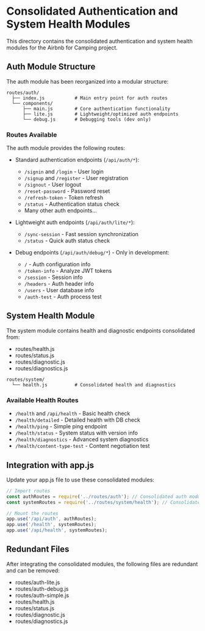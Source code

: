# Consolidated Authentication and System Health Modules

This directory contains the consolidated authentication and system health modules for the Airbnb for Camping project.

## Auth Module Structure

The auth module has been reorganized into a modular structure:

```
routes/auth/
  ├── index.js           # Main entry point for auth routes
  └── components/
      ├── main.js        # Core authentication functionality
      ├── lite.js        # Lightweight/optimized auth endpoints
      └── debug.js       # Debugging tools (dev only)
```

### Routes Available

The auth module provides the following routes:

- Standard authentication endpoints (`/api/auth/*`):
  - `/signin` and `/login` - User login
  - `/signup` and `/register` - User registration
  - `/signout` - User logout
  - `/reset-password` - Password reset
  - `/refresh-token` - Token refresh
  - `/status` - Authentication status check
  - Many other auth endpoints...

- Lightweight auth endpoints (`/api/auth/lite/*`):
  - `/sync-session` - Fast session synchronization
  - `/status` - Quick auth status check

- Debug endpoints (`/api/auth/debug/*`) - Only in development:
  - `/` - Auth configuration info
  - `/token-info` - Analyze JWT tokens
  - `/session` - Session info
  - `/headers` - Auth header info
  - `/users` - User database info
  - `/auth-test` - Auth process test

## System Health Module

The system module contains health and diagnostic endpoints consolidated from:
- routes/health.js
- routes/status.js
- routes/diagnostic.js
- routes/diagnostics.js

```
routes/system/
  └── health.js          # Consolidated health and diagnostics
```

### Available Health Routes

- `/health` and `/api/health` - Basic health check
- `/health/detailed` - Detailed health with DB check
- `/health/ping` - Simple ping endpoint
- `/health/status` - System status with version info
- `/health/diagnostics` - Advanced system diagnostics
- `/health/content-type-test` - Content negotiation test

## Integration with app.js

Update your app.js file to use these consolidated modules:

```javascript
// Import routes
const authRoutes = require('../routes/auth'); // Consolidated auth module
const systemRoutes = require('../routes/system/health'); // Consolidated health module

// Mount the routes
app.use('/api/auth', authRoutes);
app.use('/health', systemRoutes);
app.use('/api/health', systemRoutes);
```

## Redundant Files

After integrating the consolidated modules, the following files are redundant and can be removed:
- routes/auth-lite.js
- routes/auth-debug.js 
- routes/auth-simple.js
- routes/health.js
- routes/status.js
- routes/diagnostic.js
- routes/diagnostics.js
